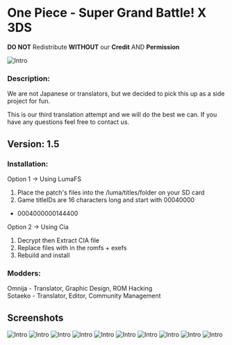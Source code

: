 # One Piece - Super Grand Battle! X 3DS
**DO NOT** Redistribute **WITHOUT** our **Credit** AND **Permission**

![Intro](/docs/title.png)

### Description:
We are not Japanese or translators, but we decided to pick this up as a side 
project for fun.

This is our third translation attempt and we will do the best we can.
If you have any questions feel free to contact us.

## Version: 1.5

### Installation:
Option 1 -> Using LumaFS
1. Place the patch's files into the /luma/titles/<titleID>folder on your SD card
2. Game titleIDs are 16 characters long and start with 00040000
- 0004000000144400

Option 2 -> Using Cia
1. Decrypt then Extract CIA file
2. Replace files with in the romfs + exefs
3. Rebuild and install

### Modders:
Omnija -  Translator, Graphic Design, ROM Hacking  
Sotaeko - Translator, Editor, Community Management

## Screenshots

![Intro](/docs/mainmenu.png) ![Intro](/docs/data.png)
![Intro](/docs/arena.png) ![Intro](/docs/characters.png)
![Intro](/docs/options.png) ![Intro](/docs/islands.png)
![Intro](/docs/pause.png) ![Intro](/docs/shop.png)
![Intro](/docs/assemble.png) ![Intro](/docs/newslist.png)
